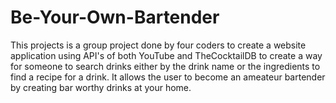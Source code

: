 # Be-Your-Own-Bartender
This projects is a group project done by four coders to create a website application using API's of both YouTube and TheCocktailDB to create a way for someone to search drinks either by the drink name or the ingredients to find a recipe for a drink. It allows the user to become an ameateur bartender by creating bar worthy drinks at your home. 
